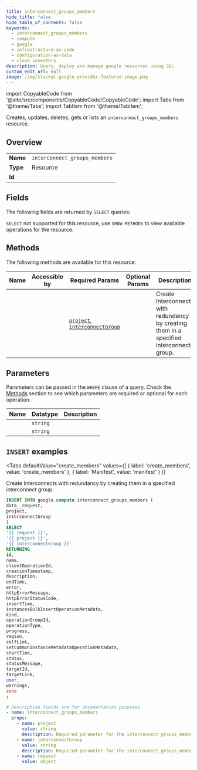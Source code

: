 ```yaml
--- 
title: interconnect_groups_members
hide_title: false
hide_table_of_contents: false
keywords:
  - interconnect_groups_members
  - compute
  - google
  - infrastructure-as-code
  - configuration-as-data
  - cloud inventory
description: Query, deploy and manage google resources using SQL
custom_edit_url: null
image: /img/stackql-google-provider-featured-image.png
---
```


import CopyableCode from '@site/src/components/CopyableCode/CopyableCode';
import Tabs from '@theme/Tabs';
import TabItem from '@theme/TabItem';

Creates, updates, deletes, gets or lists an <code>interconnect_groups_members</code> resource.

## Overview
<table><tbody>
<tr><td><b>Name</b></td><td><code>interconnect_groups_members</code></td></tr>
<tr><td><b>Type</b></td><td>Resource</td></tr>
<tr><td><b>Id</b></td><td><CopyableCode code="google.compute.interconnect_groups_members" /></td></tr>
</tbody></table>

## Fields

The following fields are returned by `SELECT` queries:

`SELECT` not supported for this resource, use `SHOW METHODS` to view available operations for the resource.


## Methods

The following methods are available for this resource:

<table>
<thead>
    <tr>
    <th>Name</th>
    <th>Accessible by</th>
    <th>Required Params</th>
    <th>Optional Params</th>
    <th>Description</th>
    </tr>
</thead>
<tbody>
<tr>
    <td><a href="#create_members"><CopyableCode code="create_members" /></a></td>
    <td><CopyableCode code="insert" /></td>
    <td><a href="#parameter-project"><code>project</code></a>, <a href="#parameter-interconnectGroup"><code>interconnectGroup</code></a></td>
    <td></td>
    <td>Create Interconnects with redundancy by creating them in a specified interconnect group.</td>
</tr>
</tbody>
</table>

## Parameters

Parameters can be passed in the `WHERE` clause of a query. Check the [Methods](#methods) section to see which parameters are required or optional for each operation.

<table>
<thead>
    <tr>
    <th>Name</th>
    <th>Datatype</th>
    <th>Description</th>
    </tr>
</thead>
<tbody>
<tr id="parameter-interconnectGroup">
    <td><CopyableCode code="interconnectGroup" /></td>
    <td><code>string</code></td>
    <td></td>
</tr>
<tr id="parameter-project">
    <td><CopyableCode code="project" /></td>
    <td><code>string</code></td>
    <td></td>
</tr>
</tbody>
</table>

## `INSERT` examples

<Tabs
    defaultValue="create_members"
    values={[
        { label: 'create_members', value: 'create_members' },
        { label: 'Manifest', value: 'manifest' }
    ]}
>
<TabItem value="create_members">

Create Interconnects with redundancy by creating them in a specified interconnect group.

```sql
INSERT INTO google.compute.interconnect_groups_members (
data__request,
project,
interconnectGroup
)
SELECT 
'{{ request }}',
'{{ project }}',
'{{ interconnectGroup }}'
RETURNING
id,
name,
clientOperationId,
creationTimestamp,
description,
endTime,
error,
httpErrorMessage,
httpErrorStatusCode,
insertTime,
instancesBulkInsertOperationMetadata,
kind,
operationGroupId,
operationType,
progress,
region,
selfLink,
setCommonInstanceMetadataOperationMetadata,
startTime,
status,
statusMessage,
targetId,
targetLink,
user,
warnings,
zone
;
```
</TabItem>
<TabItem value="manifest">

```yaml
# Description fields are for documentation purposes
- name: interconnect_groups_members
  props:
    - name: project
      value: string
      description: Required parameter for the interconnect_groups_members resource.
    - name: interconnectGroup
      value: string
      description: Required parameter for the interconnect_groups_members resource.
    - name: request
      value: object
```
</TabItem>
</Tabs>

